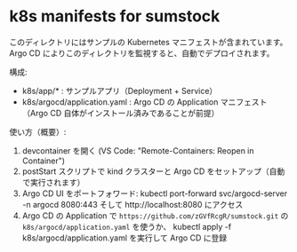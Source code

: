 # k8s manifests for sumstock

このディレクトリにはサンプルの Kubernetes マニフェストが含まれています。
Argo CD によりこのディレクトリを監視すると、自動でデプロイされます。

構成:
- k8s/app/* : サンプルアプリ（Deployment + Service）
- k8s/argocd/application.yaml : Argo CD の Application マニフェスト（Argo CD 自体がインストール済みであることが前提）

使い方（概要）:
1. devcontainer を開く (VS Code: "Remote-Containers: Reopen in Container")
2. postStart スクリプトで kind クラスターと Argo CD をセットアップ（自動で実行されます）
3. Argo CD UI をポートフォワード:
   kubectl port-forward svc/argocd-server -n argocd 8080:443
   そして http://localhost:8080 にアクセス
4. Argo CD の Application で `https://github.com/zGVfRcgR/sumstock.git` の `k8s/argocd/application.yaml` を使うか、
   kubectl apply -f k8s/argocd/application.yaml を実行して Argo CD に登録
